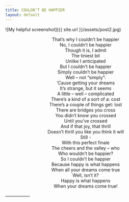 ```yaml
---
title: COULDN’T BE HAPPIER
layout: default
---
```



![My helpful screenshot]({{ site.url }}/assets/post2.jpg)<br>


<center>That’s why I couldn’t be happier<br>
No, I couldn’t be happier<br>
Though it is, I admit<br>
The tiniest bit<br>
Unlike I anticipated<br>
But I couldn’t be happier<br>
Simply couldn’t be happier<br>
Well – not “simply”:<br>
‘Cause getting your dreams<br>
It’s strange, but it seems<br>
A little – well – complicated<br>
There’s a kind of a sort of a: cost<br>
There’s a couple of things get: lost<br>
There are bridges you cross<br>
You didn’t know you crossed<br>
Until you’ve crossed<br>
And if that joy, that thrill<br>
Doesn’t thrill you like you think it will<br>
Still -<br>
With this perfect finale<br>
The cheers and the valley – who<br>
Who wouldn’t be happier?<br>
So I couldn’t be happier<br>
Because happy is what happens<br>
When all your dreams come true<br>
Well, isn’t it?<br>
Happy is what happens<br>
When your dreams come true!<br></center>

—————–